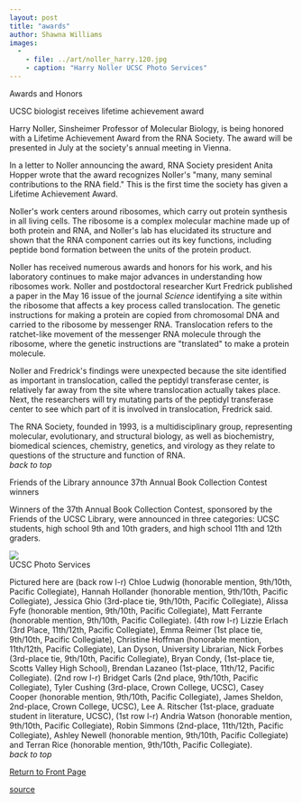 ```yaml
---
layout: post
title: "awards"
author: Shawna Williams
images:
  -
    - file: ../art/noller_harry.120.jpg
    - caption: "Harry Noller UCSC Photo Services"
---
```


Awards and Honors

UCSC biologist receives lifetime achievement award  

  

Harry Noller, Sinsheimer Professor of Molecular Biology, is being honored with a Lifetime Achievement Award from the RNA Society. The award will be presented in July at the society's annual meeting in Vienna.  

In a letter to Noller announcing the award, RNA Society president Anita Hopper wrote that the award recognizes Noller's "many, many seminal contributions to the RNA field." This is the first time the society has given a Lifetime Achievement Award.   

Noller's work centers around ribosomes, which carry out protein synthesis in all living cells. The ribosome is a complex molecular machine made up of both protein and RNA, and Noller's lab has elucidated its structure and shown that the RNA component carries out its key functions, including peptide bond formation between the units of the protein product.  

Noller has received numerous awards and honors for his work, and his laboratory continues to make major advances in understanding how ribosomes work. Noller and postdoctoral researcher Kurt Fredrick published a paper in the May 16 issue of the journal _Science_ identifying a site within the ribosome that affects a key process called translocation. The genetic instructions for making a protein are copied from chromosomal DNA and carried to the ribosome by messenger RNA. Translocation refers to the ratchet-like movement of the messenger RNA molecule through the ribosome, where the genetic instructions are "translated" to make a protein molecule.  

Noller and Fredrick's findings were unexpected because the site identified as important in translocation, called the peptidyl transferase center, is relatively far away from the site where translocation actually takes place. Next, the researchers will try mutating parts of the peptidyl transferase center to see which part of it is involved in translocation, Fredrick said.  

The RNA Society, founded in 1993, is a multidisciplinary group, representing molecular, evolutionary, and structural biology, as well as biochemistry, biomedical sciences, chemistry, genetics, and virology as they relate to questions of the structure and function of RNA.  
_back to top_

Friends of the Library announce 37th Annual Book Collection Contest winners

Winners of the 37th Annual Book Collection Contest, sponsored by the Friends of the UCSC Library, were announced in three categories: UCSC students, high school 9th and 10th graders, and high school 11th and 12th graders.   

![][1]  
UCSC Photo Services

Pictured here are (back row l-r) Chloe Ludwig (honorable mention, 9th/10th, Pacific Collegiate), Hannah Hollander (honorable mention, 9th/10th, Pacific Collegiate), Jessica Ghio (3rd-place tie, 9th/10th, Pacific Collegiate), Alissa Fyfe (honorable mention, 9th/10th, Pacific Collegiate), Matt Ferrante (honorable mention, 9th/10th, Pacific Collegiate). (4th row l-r) Lizzie Erlach (3rd Place, 11th/12th, Pacific Collegiate), Emma Reimer (1st place tie, 9th/10th, Pacific Collegiate), Christine Hoffman (honorable mention, 11th/12th, Pacific Collegiate), Lan Dyson, University Librarian, Nick Forbes (3rd-place tie, 9th/10th, Pacific Collegiate), Bryan Condy, (1st-place tie, Scotts Valley High School), Brendan Lazaneo (1st-place, 11th/12, Pacific Collegiate). (2nd row l-r) Bridget Carls (2nd place, 9th/10th, Pacific Collegiate), Tyler Cushing (3rd-place, Crown College, UCSC), Casey Cooper (honorable mention, 9th/10th, Pacific Collegiate), James Sheldon, 2nd-place, Crown College, UCSC), Lee A. Ritscher (1st-place, graduate student in literature, UCSC), (1st row l-r) Andria Watson (honorable mention, 9th/10th, Pacific Collegiate), Robin Simmons (2nd-place, 11th/12th, Pacific Collegiate), Ashley Newell (honorable mention, 9th/10th, Pacific Collegiate) and Terran Rice (honorable mention, 9th/10th, Pacific Collegiate).   
_back to top_

[Return to Front Page][2]

[1]: ../art/book.collection.winners.425.jpg
[2]: http://currents.ucsc.edu/

[source](http://www1.ucsc.edu/currents/02-03/05-26/awards.html "Permalink to awards")
